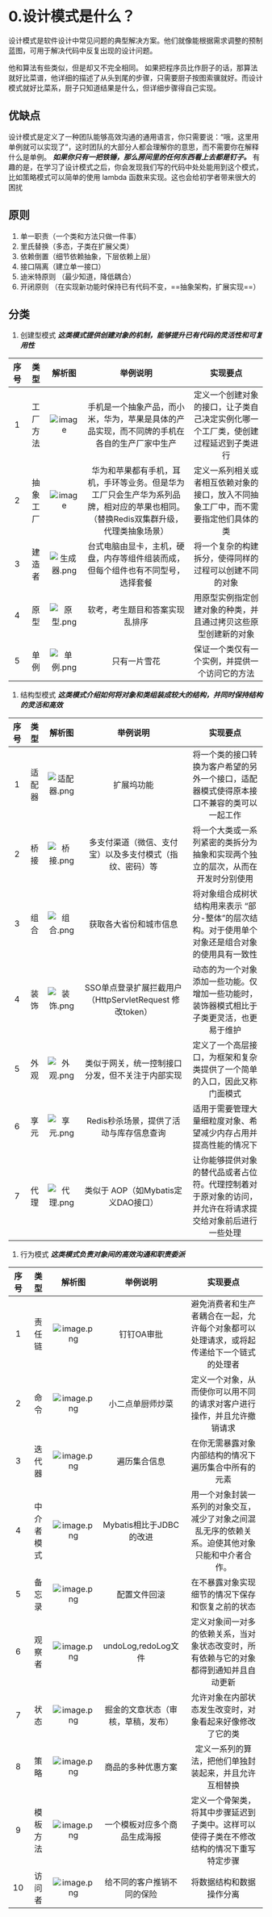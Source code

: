 # 0.设计模式是什么？

设计模式是软件设计中常见问题的典型解决方案。他们就像能根据需求调整的预制蓝图，可用于解决代码中反复出现的设计问题。

他和算法有些类似，但是却又不完全相同。
如果把程序员比作厨子的话，那算法就好比菜谱，他详细的描述了从头到尾的步骤，只需要厨子按图索骥就好。而设计模式就好比菜系，厨子只知道结果是什么，但详细步骤得自己实现。<br>

## 优缺点

设计模式是定义了一种团队能够高效沟通的通用语言，你只需要说：“哦，这里用单例就可以实现了”，这时团队的大部分人都会理解你的意思，而不需要你在解释什么是单例。
***如果你只有一把铁锤，那么房间里的任何东西看上去都是钉子。***
有趣的是，在学习了设计模式之后，你会发现我们写的代码中处处能用到这个模式，比如策略模式可以简单的使用 lambda 函数来实现。这也会给初学者带来很大的困扰

## 原则

1.  单一职责（一个类和方法只做一件事）
2.  里氏替换（多态，子类在扩展父类）
3.  依赖倒置（细节依赖抽象，下层依赖上层）
4.  接口隔离（建立单一接口）
5.  迪米特原则 （最少知道，降低耦合）
6.  开闭原则 （在实现新功能时保持已有代码不变，==抽象架构，扩展实现==）

## 分类

1.  创建型模式
    ***这类模式提供创建对象的机制，能够提升已有代码的灵活性和可复用性***

|  序号 |  类型  |                                              解析图                                             |                                 举例说明                                 |                    实现要点                   |
| :-: | :--: | :------------------------------------------------------------------------------------------: | :------------------------------------------------------------------: | :---------------------------------------: |
|  1  | 工厂方法 |  ![image](https://yudao-oss.s3.cn-south-1.jdcloud-oss.com/design-pattern/%E5%B7%A5%E5%8E%82%E6%96%B9%E6%B3%95.png?AWSAccessKeyId=JDC_DE6CF61C6325EDE8D41A79F468A2&Expires=1812939181&Signature=CHoZL52ftEyQE3%2B6%2F5AzRHCqnE0%3D)  |            手机是一个抽象产品，而小米，华为，苹果是具体的产品实现，而不同牌的手机在各自的生产厂家中生产            | 定义一个创建对象的接口，让子类自己决定实例化哪一个工厂类，使创建过程延迟到子类进行 |
|  2  | 抽象工厂 |  ![image](https://yudao-oss.s3.cn-south-1.jdcloud-oss.com/design-pattern/%E6%8A%BD%E8%B1%A1%E5%B7%A5%E5%8E%82.png?AWSAccessKeyId=JDC_DE6CF61C6325EDE8D41A79F468A2&Expires=1812939226&Signature=03LF4DTqXzeEGEyVF3qGxSuWA10%3D)  | 华为和苹果都有手机，耳机，手环等业务。但是华为工厂只会生产华为系列品牌，相对应的苹果也相同。（替换Redis双集群升级，代理类抽象场景） | 定义一系列相关或者相互依赖对象的接口，放入不同抽象工厂中，而不需要指定他们具体的类 |
|  3  |  建造者 | ![生成器.png](https://yudao-oss.s3.cn-south-1.jdcloud-oss.com/design-pattern/%E5%BB%BA%E9%80%A0%E8%80%85.png?AWSAccessKeyId=JDC_DE6CF61C6325EDE8D41A79F468A2&Expires=1812939199&Signature=FPZB5eId2MPbJqSCNFQ2X1T6KvI%3D) |               台式电脑由显卡，主机，硬盘，内存等组件组装而成，但每个组件也有不同型号，选择套餐               |        将一个复杂的构建拆分，使得同样的过程可以创建不同的对象        |
|  4  |  原型  |  ![原型.png](https://yudao-oss.s3.cn-south-1.jdcloud-oss.com/design-pattern/%E5%8E%9F%E5%9E%8B.png?AWSAccessKeyId=JDC_DE6CF61C6325EDE8D41A79F468A2&Expires=1812939166&Signature=67jVeijy1N2ys9jIU5YTc7vtUuM%3D) |                            软考，考生题目和答案实现乱排序                           |      用原型实例指定创建对象的种类，并且通过拷贝这些原型创建新的对象      |
|  5  |  单例  |  ![单例.png](https://yudao-oss.s3.cn-south-1.jdcloud-oss.com/design-pattern/%E5%8D%95%E4%BE%8B.png?AWSAccessKeyId=JDC_DE6CF61C6325EDE8D41A79F468A2&Expires=1812939135&Signature=jm0ue38JvX2jadaDJWLrpI2AiNs%3D) |                                只有一片雪花                                |          保证一个类仅有一个实例，并提供一个访问它的方法          |

1.  结构型模式
    ***这类模式介绍如何将对象和类组装成较大的结构，并同时保持结构的灵活和高效***

|  序号 |  类型 |                                              解析图                                             |                    举例说明                   |                         实现要点                         |
| :-: | :-: | :------------------------------------------------------------------------------------------: | :---------------------------------------: | :--------------------------------------------------: |
|  1  | 适配器 | ![适配器.png](https://note.youdao.com/yws/res/9538/WEBRESOURCEf817b0df3d86a3c3fff6dc3c5a53a3de) |                   扩展坞功能                   |     将一个类的接口转换为客户希望的另外一个接口，适配器模式使得原本接口不兼容的类可以一起工作     |
|  2  |  桥接 |  ![桥接.png](https://note.youdao.com/yws/res/9557/WEBRESOURCE1b43160c6334823273376e2627401bd8) |        多支付渠道（微信、支付宝）以及多支付模式（指纹、密码）等       |        将一个大类或一系列紧密的类拆分为抽象和实现两个独立的层次，从而在开发时分别使用       |
|  3  |  组合 |  ![组合.png](https://note.youdao.com/yws/res/9577/WEBRESOURCE4465e0aa7654cf088d15a650cad33628) |                获取各大省份和城市信息                |  将对象组合成树状结构用来表示 “部分-整体”的层次结构。对于使用单个对象还是组合对象的使用具有一致性  |
|  4  |  装饰 |  ![装饰.png](https://note.youdao.com/yws/res/9599/WEBRESOURCE1ecc1e5b3ba8f063aec6e57d668c4da4) | SSO单点登录扩展拦截用户（HttpServletRequest 修改token） |     动态的为一个对象添加一些功能。仅增加一些功能时，装饰器模式相比于子类更灵活，也更易于维护     |
|  5  |  外观 |  ![外观.png](https://note.youdao.com/yws/res/9613/WEBRESOURCE440e950faaccc890e2c0fe54b4eb9ea0) |          类似于网关，统一控制接口分发，但不关注于内部实现         |         定义了一个高层接口，为框架和复杂类提供了一个简单的入口，因此又称门面模式         |
|  6  |  享元 |  ![享元.png](https://note.youdao.com/yws/res/9633/WEBRESOURCE2f149e44bc6b6c72be8776b9d7304315) |           Redis秒杀场景，提供了活动与库存信息查询          |           适用于需要管理大量细粒度对象、希望减少内存占用并提高性能的情况下           |
|  7  |  代理 |  ![代理.png](https://note.youdao.com/yws/res/9645/WEBRESOURCE39025595ade4a87224bf4c2ad12b12ab) |          类似于 AOP（如Mybatis定义DAO接口）         | 让你能够提供对象的替代品或者占位符。代理控制着对于原对象的访问，并允许在将请求提交给对象前后进行一些处理 |

1.  行为模式
    ***这类模式负责对象间的高效沟通和职责委派***

|  序号 |   类型  |                                               解析图                                              |        举例说明       |                       实现要点                       |
| :-: | :---: | :--------------------------------------------------------------------------------------------: | :---------------: | :----------------------------------------------: |
|  1  |  责任链  | ![image.png](https://note.youdao.com/yws/res/9677/WEBRESOURCE95bea98f9db28b51cb040ed196deed05) |       钉钉OA审批      |   避免消费者和生产者耦合在一起，允许每个对象都可以处理请求，或将起传递给下一个链式的处理者   |
|  2  |   命令  | ![image.png](https://note.youdao.com/yws/res/9701/WEBRESOURCE0b2e5123889e5ce5e0c985f49c5b7a04) |      小二点单厨师炒菜     |        定义一个对象，从而使你可以用不同的请求对客户进行操作，并且允许撤销请求       |
|  3  |  迭代器  | ![image.png](https://note.youdao.com/yws/res/9713/WEBRESOURCEa858c109e2d8c9b7339c532047bf1fd9) |       遍历集合信息      |            在你无需暴露对象内部结构的情况下遍历集合中所有的元素            |
|  4  | 中介者模式 | ![image.png](https://note.youdao.com/yws/res/9727/WEBRESOURCE853fab39256e47bfc7648d1063232be1) | Mybatis相比于JDBC的改进 | 用一个对象封装一系列的对象交互，减少了对象之间混乱无序的依赖关系。迫使其他对象只能和中介者合作。 |
|  5  |  备忘录  | ![image.png](https://note.youdao.com/yws/res/9763/WEBRESOURCE0a2f896b95d934445bd9ce8d528b122f) |       配置文件回滚      |             在不暴露对象实现细节的情况下保存和恢复之前的状态             |
|  6  |  观察者  | ![image.png](https://note.youdao.com/yws/res/9782/WEBRESOURCE67224922b50c8ae9afc79c3c06aa8822) | undoLog,redoLog文件 |    定义对象间一对多的依赖关系，当对象状态改变时，所有依赖与它的对象都得到通知并且自动更新   |
|  7  |   状态  | ![image.png](https://note.youdao.com/yws/res/9809/WEBRESOURCEf224ca4ab48fc2103705bba4b0880698) | 掘金的文章状态（审核，草稿，发布） |           允许对象在内部状态发生改变时，对象看起来好像修改了它的类           |
|  8  |   策略  | ![image.png](https://note.youdao.com/yws/res/9827/WEBRESOURCEbd7746849f25ba0c493c4557524c2411) |     商品的多种优惠方案     |            定义一系列的算法，把他们单独封装起来，并且允许互相替换           |
|  9  |  模板方法 | ![image.png](https://note.youdao.com/yws/res/9837/WEBRESOURCE22918efecdcbf93867ce553a8bd89126) |   一个模板对应多个商品生成海报  |   定义一个骨架类，将其中步骤延迟到子类中。这样可以使得子类在不修改结构的情况下重写特定步骤   |
|  10 |  访问者  | ![image.png](https://note.youdao.com/yws/res/9852/WEBRESOURCE442ee8b5eb3dbb108e9125deead14aac) |   给不同的客户推销不同的保险   |                   将数据结构和数据操作分离                   |

